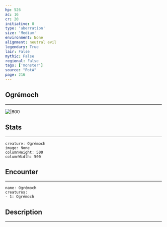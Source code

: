 ```yaml
---
hp: 526
ac: 16
cr: 20
initiative: 0
type: 'aberration'    
size: 'Medium'
environment: None
alignment: neutral evil
legendary: True
lair: False
mythic: False
regional: False
tags: ['monster']
source: "PotA"
page: 216
---
```


## Ogrémoch
---

![|600](D:/Program%20Files/5e.tools/img/bestiary/PotA/Ogrémoch.jpg)

## Stats
---

```statblock
creature: Ogrémoch
image: None
columnHeight: 500
columnWidth: 500
```

## Encounter
---

```encounter-table
name: Ogrémoch
creatures:
- 1: Ogrémoch
```

## Description
---




